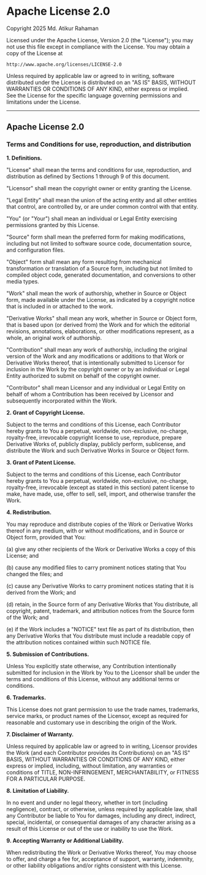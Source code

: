 # Apache License 2.0

Copyright 2025 Md. Atikur Rahaman

Licensed under the Apache License, Version 2.0 (the "License");
you may not use this file except in compliance with the License.
You may obtain a copy of the License at

    http://www.apache.org/licenses/LICENSE-2.0

Unless required by applicable law or agreed to in writing, software
distributed under the License is distributed on an "AS IS" BASIS,
WITHOUT WARRANTIES OR CONDITIONS OF ANY KIND, either express or implied.
See the License for the specific language governing permissions and
limitations under the License.

---

## Apache License 2.0

### Terms and Conditions for use, reproduction, and distribution

**1. Definitions.**

"License" shall mean the terms and conditions for use, reproduction, and distribution as defined by Sections 1 through 9 of this document.

"Licensor" shall mean the copyright owner or entity granting the License.

"Legal Entity" shall mean the union of the acting entity and all other entities that control, are controlled by, or are under common control with that entity.

"You" (or "Your") shall mean an individual or Legal Entity exercising permissions granted by this License.

"Source" form shall mean the preferred form for making modifications, including but not limited to software source code, documentation source, and configuration files.

"Object" form shall mean any form resulting from mechanical transformation or translation of a Source form, including but not limited to compiled object code, generated documentation, and conversions to other media types.

"Work" shall mean the work of authorship, whether in Source or Object form, made available under the License, as indicated by a copyright notice that is included in or attached to the work.

"Derivative Works" shall mean any work, whether in Source or Object form, that is based upon (or derived from) the Work and for which the editorial revisions, annotations, elaborations, or other modifications represent, as a whole, an original work of authorship.

"Contribution" shall mean any work of authorship, including the original version of the Work and any modifications or additions to that Work or Derivative Works thereof, that is intentionally submitted to Licensor for inclusion in the Work by the copyright owner or by an individual or Legal Entity authorized to submit on behalf of the copyright owner.

"Contributor" shall mean Licensor and any individual or Legal Entity on behalf of whom a Contribution has been received by Licensor and subsequently incorporated within the Work.

**2. Grant of Copyright License.**

Subject to the terms and conditions of this License, each Contributor hereby grants to You a perpetual, worldwide, non-exclusive, no-charge, royalty-free, irrevocable copyright license to use, reproduce, prepare Derivative Works of, publicly display, publicly perform, sublicense, and distribute the Work and such Derivative Works in Source or Object form.

**3. Grant of Patent License.**

Subject to the terms and conditions of this License, each Contributor hereby grants to You a perpetual, worldwide, non-exclusive, no-charge, royalty-free, irrevocable (except as stated in this section) patent license to make, have made, use, offer to sell, sell, import, and otherwise transfer the Work.

**4. Redistribution.**

You may reproduce and distribute copies of the Work or Derivative Works thereof in any medium, with or without modifications, and in Source or Object form, provided that You:

(a) give any other recipients of the Work or Derivative Works a copy of this License; and

(b) cause any modified files to carry prominent notices stating that You changed the files; and

(c) cause any Derivative Works to carry prominent notices stating that it is derived from the Work; and

(d) retain, in the Source form of any Derivative Works that You distribute, all copyright, patent, trademark, and attribution notices from the Source form of the Work; and

(e) if the Work includes a "NOTICE" text file as part of its distribution, then any Derivative Works that You distribute must include a readable copy of the attribution notices contained within such NOTICE file.

**5. Submission of Contributions.**

Unless You explicitly state otherwise, any Contribution intentionally submitted for inclusion in the Work by You to the Licensor shall be under the terms and conditions of this License, without any additional terms or conditions.

**6. Trademarks.**

This License does not grant permission to use the trade names, trademarks, service marks, or product names of the Licensor, except as required for reasonable and customary use in describing the origin of the Work.

**7. Disclaimer of Warranty.**

Unless required by applicable law or agreed to in writing, Licensor provides the Work (and each Contributor provides its Contributions) on an "AS IS" BASIS, WITHOUT WARRANTIES OR CONDITIONS OF ANY KIND, either express or implied, including, without limitation, any warranties or conditions of TITLE, NON-INFRINGEMENT, MERCHANTABILITY, or FITNESS FOR A PARTICULAR PURPOSE.

**8. Limitation of Liability.**

In no event and under no legal theory, whether in tort (including negligence), contract, or otherwise, unless required by applicable law, shall any Contributor be liable to You for damages, including any direct, indirect, special, incidental, or consequential damages of any character arising as a result of this License or out of the use or inability to use the Work.

**9. Accepting Warranty or Additional Liability.**

When redistributing the Work or Derivative Works thereof, You may choose to offer, and charge a fee for, acceptance of support, warranty, indemnity, or other liability obligations and/or rights consistent with this License.
